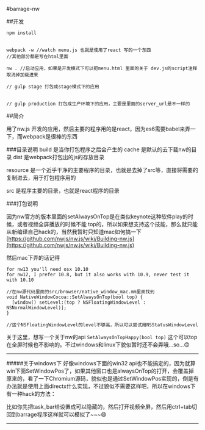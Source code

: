 #barrage-nw


##开发
```
npm install


webpack -w //watch menu.js 也就是使用了react 写的一个东西
//其他部分都是写在html里面

nw . //启动应用，如果是开发模式下可以把menu.html 里面的关于 dev.js的script注释取消掉加载进来

// gulp stage 打包成stage模式下的应用


// gulp production 打包成生产环境下的应用，主要是里面的server_url是不一样的

```

##简介

用了nw.js 开发的应用，然后主要的程序用的是react，因为es6需要babel来弄一下，而webpack是很棒的东西


###目录说明
build 是当你打包程序之后会产生的
cache 是默认的去下载nw的目录
dist 是webpack打包出的js的存放目录

resource 是一个近乎干净的主要程序的目录，也就是去掉了src等，直接将需要的复制进去，用于打包程序用的

src 是程序主要的目录，也就是react程序的目录

###打包说明

因为nw官方的版本里面的setAlwaysOnTop是在类似keynote这种软件play的时候，或者视频全屏播放的时候不能 top的，所以如果想支持这个技能，那么就只能从新编译自己hack的，当然我暂时只知道mac如何搞一下
[https://github.com/nwjs/nw.js/wiki/Building-nw.js](https://github.com/nwjs/nw.js/wiki/Building-nw.js)

然后mac下弄的话记得

```
for nw13 you'll need osx 10.10
for nw12, I prefer 10.8, but it also works with 10.9, never test it with 10.10
```

```
//在nw源代码里面的src/browser/native_window_mac.mm里面找到
void NativeWindowCocoa::SetAlwaysOnTop(bool top) {
  [window() setLevel:(top ? NSFloatingWindowLevel : NSNormalWindowLevel)];
}

//这个NSFloatingWindowLevel的level不够高，所以可以尝试用NSStatusWindowLevel

```

关于这里，想写一个关于nw的api
```SetAlwaysOnTopHappy(bool top)```
这个可以top在全屏时候也不影响的。不过windows和linux下貌似暂时还不会弄哦...so...😊

---
#####关于windows下
好像windows下面的win32 api也不能搞定的，因为就算win下面SetWindowPos了，如果其他窗口也是alwaysOnTop的打开，会覆盖掉原来的，看了一下Chromium源码，貌似也是通过SetWindowPos实现的，倒是有办法就是使用上面directx什么实现，不过貌似不需要这样吧，所以在windows下有一种hack的方法：

比如你先把task_bar给设置成可以隐藏的，然后打开视频全屏，然后用ctrl+tab切回到barrage程序这样就可以模拟了~~~😄

---